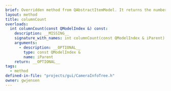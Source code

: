 ```yaml
---
brief: Overridden method from QAbstractItemModel. It returns the number of columns in the tree.
layout: method
title: columnCount
overloads:
  int columnCount(const QModelIndex &) const:
    description: __MISSING__
    signature_with_names: int columnCount(const QModelIndex & iParent) const
    arguments:
      - description: __OPTIONAL__
        type: const QModelIndex &
        name: iParent
    return: __OPTIONAL__
tags:
  - method
defined-in-file: "projects/gui/CameraInfoTree.h"
owner: gwjensen
---
```

